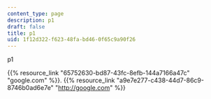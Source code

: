 ```yaml
---
content_type: page
description: p1
draft: false
title: p1
uid: 1f12d322-f623-48fa-bd46-0f65c9a90f26
---
```

p1 

{{% resource_link "65752630-bd87-43fc-8efb-144a7166a47c" "google.com" %}}. {{% resource_link "a9e7e277-c438-44d7-86c9-8746b0ad6e7e" "http://google.com" %}}